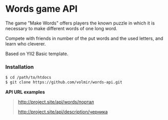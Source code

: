 Words game API
===============

The game "Make Words" offers players the known puzzle in which it is necessary to make different words of one long word.

Compete with friends in number of the put words and the used letters, and learn who cleverer.

Based on YII2 Basic template.

### Installation

```sh
$ cd /path/to/htdocs
$ git clone https://github.com/volmir/words-api.git
```

**API URL examples**

> http://project.site/api/words/портал
>
> http://project.site/api/description/черника
